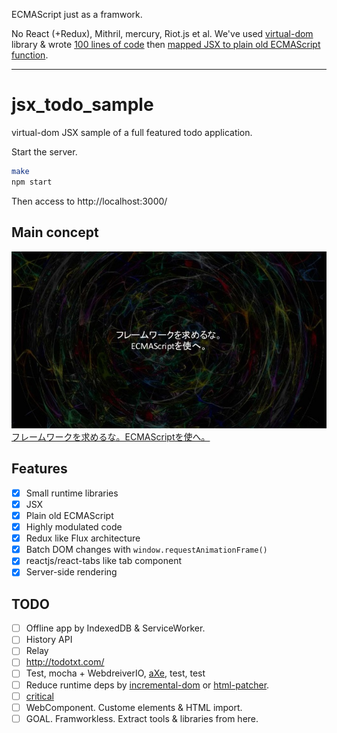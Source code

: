 ECMAScript just as a framwork.

No React (+Redux), Mithril, mercury, Riot.js et al. We've used [virtual-dom](https://github.com/Matt-Esch/virtual-dom) library & wrote [100 lines of code](./web/lib) then [mapped JSX to plain old ECMAScript function](./lib/jsx_loader.js).

- - -

jsx_todo_sample
==

virtual-dom JSX sample of a full featured todo application.

Start the server.

```sh
make
npm start
```

Then access to http://localhost:3000/

Main concept
--
<a href="//www.slideshare.net/sachirouinoue/ecmascript-64695595" title="フレームワークを求めるな。ECMAScriptを使へ。" target="_blank"><img alt="フレームワークを求めるな。ECMAScriptを使へ。" src="doc/フレームワークを求めるな。ECMAScriptを使へ。.jpg"/><br/>フレームワークを求めるな。ECMAScriptを使へ。</a>

Features
--
- [x] Small runtime libraries
- [x] JSX
- [x] Plain old ECMAScript
- [x] Highly modulated code
- [x] Redux like Flux architecture
- [x] Batch DOM changes with `window.requestAnimationFrame()`
- [x] reactjs/react-tabs like tab component
- [x] Server-side rendering

TODO
--
- [ ] Offline app by IndexedDB & ServiceWorker.
- [ ] History API
- [ ] Relay
- [ ] http://todotxt.com/
- [ ] Test, mocha + WebdreiverIO, [aXe](https://github.com/dequelabs/axe-core), test, test
- [ ] Reduce runtime deps by [incremental-dom](https://github.com/google/incremental-dom) or [html-patcher](https://github.com/azer/html-patcher).
- [ ] [critical](https://github.com/addyosmani/critical)
- [ ] WebComponent. Custome elements & HTML import.
- [ ] GOAL. Framworkless. Extract tools & libraries from here.
